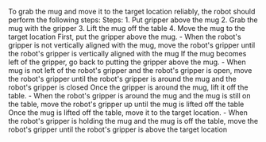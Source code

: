 To grab the mug and move it to the target location reliably, the robot should perform the following steps:
    Steps:  1. Put gripper above the mug  2. Grab the mug with the gripper  3. Lift the mug off the table  4. Move the mug to the target location
    First, put the gripper above the mug.
    - When the robot's gripper is not vertically aligned with the mug, move the robot's gripper until the robot's gripper is vertically aligned with the mug
    If the mug becomes left of the gripper, go back to putting the gripper above the mug.
    - When mug is not left of the robot's gripper and the robot's gripper is open, move the robot's gripper until the robot's gripper is around the mug and the robot's gripper is closed
    Once the gripper is around the mug, lift it off the table.
    - When the robot's gripper is around the mug and the mug is still on the table, move the robot's gripper up until the mug is lifted off the table
    Once the mug is lifted off the table, move it to the target location.
    - When the robot's gripper is holding the mug and the mug is off the table, move the robot's gripper until the robot's gripper is above the target location